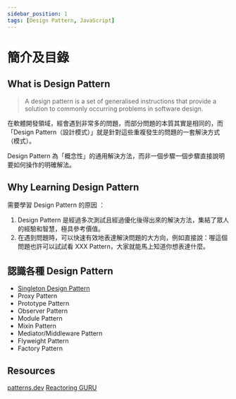 ```yaml
---
sidebar_position: 1
tags: [Design Pattern, JavaScript]
---
```


# 簡介及目錄

## What is Design Pattern

> A design pattern is a set of generalised instructions that provide a solution to commonly occurring problems in software design.

在軟體開發領域，經會遇到非常多的問題，而部分問題的本質其實是相同的，而「Design Pattern（設計模式）」就是針對這些重複發生的問題的一套解決方式（模式）。

Design Pattern 為「概念性」的通用解決方法，而非一個步驟一個步驟直接說明要如何操作的明確解法。

## Why Learning Design Pattern

需要學習 Design Pattern 的原因 ：

1. Design Pattern 是經過多次測試且經過優化後得出來的解決方法，集結了眾人的經驗和智慧，極具參考價值。
2. 在遇到問題時，可以快速有效地表達解決問題的大方向，例如直接說：喔這個問題也許可以試試看 XXX Pattern，大家就能馬上知道你想表達什麼。

## 認識各種 Design Pattern

- [Singleton Design Pattern](./Singleton.md)
- Proxy Pattern
- Prototype Pattern
- Observer Pattern
- Module Pattern
- Mixin Pattern
- Mediator/Middleware Pattern
- Flyweight Pattern
- Factory Pattern


## Resources

[patterns.dev](https://www.patterns.dev)
[Reactoring GURU](https://refactoring.guru/design-patterns)

